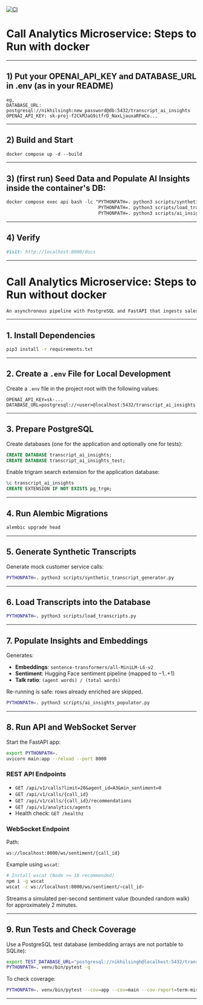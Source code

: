 
[![CI](https://github.com/nikhilSingh1910/transcript_ai_insights/actions/workflows/ci.yml/badge.svg)](https://github.com/nikhilSingh1910/transcript_ai_insights/actions/workflows/ci.yml)


# Call Analytics Microservice: Steps to Run with docker
---

## 1) Put your OPENAI_API_KEY and DATABASE_URL in .env (as in your README)
    eg, 
    DATABASE_URL: postgresql://nikhilsingh:new_password@db:5432/transcript_ai_insights
    OPENAI_API_KEY: sk-proj-f2CkMJaG9itfrD_NaxLjauxaRFmCo...
---

## 2) Build and Start
````markdown
docker compose up -d --build
````
---

## 3) (first run) Seed Data and Populate AI Insights inside the container's DB:
````markdown
docker compose exec api bash -lc "PYTHONPATH=. python3 scripts/synthetic_transcript_generator.py && \
                                  PYTHONPATH=. python3 scripts/load_transcripts.py && \
                                  PYTHONPATH=. python3 scripts/ai_insights_populator.py"
````
---

## 4) Verify
````markdown
Visit: http://localhost:8000/docs
````
---

# Call Analytics Microservice: Steps to Run without docker
````markdown
An asynchronous pipeline with PostgreSQL and FastAPI that ingests sales-call transcripts, stores them durably, and serves actionable conversation analytics (embeddings, sentiment, talk ratio) via REST APIs and WebSockets.
````
---

## 1. Install Dependencies
```bash
pip3 install -r requirements.txt
```

---

## 2. Create a `.env` File for Local Development

Create a `.env` file in the project root with the following values:

```env
OPENAI_API_KEY=sk-...
DATABASE_URL=postgresql://<user>@localhost:5432/transcript_ai_insights
```

---

## 3. Prepare PostgreSQL

Create databases (one for the application and optionally one for tests):

```sql
CREATE DATABASE transcript_ai_insights;
CREATE DATABASE transcript_ai_insights_test;
```

Enable trigram search extension for the application database:

```sql
\c transcript_ai_insights
CREATE EXTENSION IF NOT EXISTS pg_trgm;
```

---

## 4. Run Alembic Migrations

```bash
alembic upgrade head
```

---

## 5. Generate Synthetic Transcripts

Generate mock customer service calls:

```bash
PYTHONPATH=. python3 scripts/synthetic_transcript_generator.py
```

---

## 6. Load Transcripts into the Database

```bash
PYTHONPATH=. python3 scripts/load_transcripts.py
```

---

## 7. Populate Insights and Embeddings

Generates:

* **Embeddings**: `sentence-transformers/all-MiniLM-L6-v2`
* **Sentiment**: Hugging Face sentiment pipeline (mapped to −1..+1)
* **Talk ratio**: `(agent words) / (total words)`

Re-running is safe: rows already enriched are skipped.

```bash
PYTHONPATH=. python3 scripts/ai_insights_populator.py
```

---

## 8. Run API and WebSocket Server

Start the FastAPI app:

```bash
export PYTHONPATH=.
uvicorn main:app --reload --port 8000
```

### REST API Endpoints

* `GET /api/v1/calls?limit=20&agent_id=A3&min_sentiment=0`
* `GET /api/v1/calls/{call_id}`
* `GET /api/v1/calls/{call_id}/recommendations`
* `GET /api/v1/analytics/agents`
* Health check: `GET /healthz`

### WebSocket Endpoint

Path:

```
ws://localhost:8000/ws/sentiment/{call_id}
```

Example using `wscat`:

```bash
# Install wscat (Node >= 18 recommended)
npm i -g wscat
wscat -c ws://localhost:8000/ws/sentiment/<call_id>
```

Streams a simulated per-second sentiment value (bounded random walk) for approximately 2 minutes.

---

## 9. Run Tests and Check Coverage

Use a PostgreSQL test database (embedding arrays are not portable to SQLite):

```bash
export TEST_DATABASE_URL="postgresql://nikhilsingh@localhost:5432/transcript_ai_insights_test"
PYTHONPATH=. venv/bin/pytest -q
```

To check coverage:

```bash
PYTHONPATH=. venv/bin/pytest --cov=app --cov=main --cov-report=term-missing
```

---
